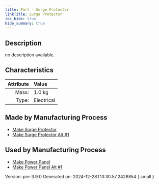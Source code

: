 ```yaml
---
title: Part - Surge Protector
linkTitle: Surge Protector
toc_hide: true
hide_summary: true
---
```


## Description
no description available.

## Characteristics

| Attribute      | Value |
|--------:|:------|
|Mass:|1.0 kg|
|Type:|Electrical|

## Made by Manufacturing Process

- [Make Surge Protector](/docs/definitions/process/make-surge-protector)
- [Make Surge Protector Alt #1](/docs/definitions/process/make-surge-protector-alt--1)

## Used by Manufacturing Process

- [Make Power Panel](/docs/definitions/process/make-power-panel)
- [Make Power Panel Alt #1](/docs/definitions/process/make-power-panel-alt--1)


Version: pre-3.9.0 Generated on: 2024-12-28T13:30:57.2428854
{.small }

